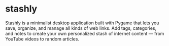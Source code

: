 # stashly
Stashly is a minimalist desktop application built with Pygame that lets you save, organize, and manage all kinds of web links. Add tags, categories, and notes to create your own personalized stash of internet content — from YouTube videos to random articles.
